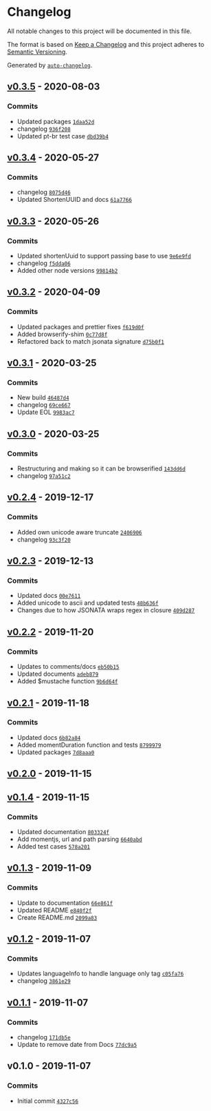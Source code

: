 # Changelog

All notable changes to this project will be documented in this file.

The format is based on [Keep a Changelog](https://keepachangelog.com/en/1.0.0/)
and this project adheres to [Semantic Versioning](https://semver.org/spec/v2.0.0.html).

Generated by [`auto-changelog`](https://github.com/CookPete/auto-changelog).

## [v0.3.5](https://github.com/martinholden-skillsoft/jsonata-extended/compare/v0.3.4...v0.3.5) - 2020-08-03

### Commits

- Updated packages [`1daa52d`](https://github.com/martinholden-skillsoft/jsonata-extended/commit/1daa52d48fdd6db1f7fc7e9d36b2d50ecdf25db2)
- changelog [`936f208`](https://github.com/martinholden-skillsoft/jsonata-extended/commit/936f208800dd098faae61b8693f45c2351f6156d)
- Updated pt-br test case [`dbd39b4`](https://github.com/martinholden-skillsoft/jsonata-extended/commit/dbd39b405286adfaf3abaa5ba3395fbc7e8c5dc8)

## [v0.3.4](https://github.com/martinholden-skillsoft/jsonata-extended/compare/v0.3.3...v0.3.4) - 2020-05-27

### Commits

- changelog [`8075d46`](https://github.com/martinholden-skillsoft/jsonata-extended/commit/8075d46b0b48ca458afea879bcf0586d6d43d86c)
- Updated ShortenUUID and docs [`61a7766`](https://github.com/martinholden-skillsoft/jsonata-extended/commit/61a776686d5a63cbe21dfbe06e5e428b31a0218e)

## [v0.3.3](https://github.com/martinholden-skillsoft/jsonata-extended/compare/v0.3.2...v0.3.3) - 2020-05-26

### Commits

- Updated shortenUuid to support passing base to use [`9e6e9fd`](https://github.com/martinholden-skillsoft/jsonata-extended/commit/9e6e9fdb2c0b57f4d4ee4e978f6f6b8932d8a4cd)
- changelog [`f5dda06`](https://github.com/martinholden-skillsoft/jsonata-extended/commit/f5dda06f0794ae6b70d13858016df9eb2dcb2700)
- Added other node versions [`99814b2`](https://github.com/martinholden-skillsoft/jsonata-extended/commit/99814b242d952601c215db64fbe6dcebbfdb94be)

## [v0.3.2](https://github.com/martinholden-skillsoft/jsonata-extended/compare/v0.3.1...v0.3.2) - 2020-04-09

### Commits

- Updated packages and prettier fixes [`f619d0f`](https://github.com/martinholden-skillsoft/jsonata-extended/commit/f619d0f861df49dccd0e5defa4afc16ab0b213d2)
- Added browserify-shim [`0c77d8f`](https://github.com/martinholden-skillsoft/jsonata-extended/commit/0c77d8f686286eaf795e05aad5649ee86bb35fda)
- Refactored back to match jsonata signature [`d75b0f1`](https://github.com/martinholden-skillsoft/jsonata-extended/commit/d75b0f1c40e7e81e301d04658c47031daf666a4f)

## [v0.3.1](https://github.com/martinholden-skillsoft/jsonata-extended/compare/v0.3.0...v0.3.1) - 2020-03-25

### Commits

- New build [`46487d4`](https://github.com/martinholden-skillsoft/jsonata-extended/commit/46487d4c1ad904f6d22b834c248bcb5880ddb255)
- changelog [`69ce667`](https://github.com/martinholden-skillsoft/jsonata-extended/commit/69ce667e929292f5c14a165bf527b9a017eeaa80)
- Update EOL [`9983ac7`](https://github.com/martinholden-skillsoft/jsonata-extended/commit/9983ac758402801be78f5759127ed786bf849062)

## [v0.3.0](https://github.com/martinholden-skillsoft/jsonata-extended/compare/v0.2.4...v0.3.0) - 2020-03-25

### Commits

- Restructuring and making so it can be browserified [`143dd6d`](https://github.com/martinholden-skillsoft/jsonata-extended/commit/143dd6d45c6475f12e943ebbe18a00d3c4512f97)
- changelog [`97a51c2`](https://github.com/martinholden-skillsoft/jsonata-extended/commit/97a51c2f3c3999be0f53630908f42d032a5acd59)

## [v0.2.4](https://github.com/martinholden-skillsoft/jsonata-extended/compare/v0.2.3...v0.2.4) - 2019-12-17

### Commits

- Added own unicode aware truncate [`2406906`](https://github.com/martinholden-skillsoft/jsonata-extended/commit/2406906ee04c297897514eae9c0dcbd6957254e6)
- changelog [`93c3f20`](https://github.com/martinholden-skillsoft/jsonata-extended/commit/93c3f20070cc6acc495a083b7651634384c68adb)

## [v0.2.3](https://github.com/martinholden-skillsoft/jsonata-extended/compare/v0.2.2...v0.2.3) - 2019-12-13

### Commits

- Updated docs [`00e7611`](https://github.com/martinholden-skillsoft/jsonata-extended/commit/00e7611bbeba632794483bb902215e6bada6f770)
- Added unicode to ascii and updated tests [`48b636f`](https://github.com/martinholden-skillsoft/jsonata-extended/commit/48b636ff680cbb4b9ea74157ec61b49518a8bb05)
- Changes due to how JSONATA wraps regex in closure [`409d287`](https://github.com/martinholden-skillsoft/jsonata-extended/commit/409d287fc59e346b58fc66de64360363ac465ca6)

## [v0.2.2](https://github.com/martinholden-skillsoft/jsonata-extended/compare/v0.2.1...v0.2.2) - 2019-11-20

### Commits

- Updates to comments/docs [`eb50b15`](https://github.com/martinholden-skillsoft/jsonata-extended/commit/eb50b15239b9c5bd6f221d9f7bcb2824697c5767)
- Updated documents [`adeb879`](https://github.com/martinholden-skillsoft/jsonata-extended/commit/adeb87960e42c9176f7172c5de9635acfab82981)
- Added $mustache function [`9b6d64f`](https://github.com/martinholden-skillsoft/jsonata-extended/commit/9b6d64f975bc327f3bb300920b19598912033ae8)

## [v0.2.1](https://github.com/martinholden-skillsoft/jsonata-extended/compare/v0.2.0...v0.2.1) - 2019-11-18

### Commits

- Updated docs [`6b82a84`](https://github.com/martinholden-skillsoft/jsonata-extended/commit/6b82a84dc1073512b6da1fc9b192390c50b194fa)
- Added momentDuration function and tests [`8799979`](https://github.com/martinholden-skillsoft/jsonata-extended/commit/8799979fb8cdd625b6f6601c365385ce0ad944ec)
- Updated packages [`7d8aaa0`](https://github.com/martinholden-skillsoft/jsonata-extended/commit/7d8aaa0524897a78d1b8fe8bb3ea77977fc309ce)

## [v0.2.0](https://github.com/martinholden-skillsoft/jsonata-extended/compare/v0.1.4...v0.2.0) - 2019-11-15

## [v0.1.4](https://github.com/martinholden-skillsoft/jsonata-extended/compare/v0.1.3...v0.1.4) - 2019-11-15

### Commits

- Updated documentation [`803324f`](https://github.com/martinholden-skillsoft/jsonata-extended/commit/803324f5629660a68cad5d30eca6cd7dd7a59b50)
- Add momentjs, url and path parsing [`6640abd`](https://github.com/martinholden-skillsoft/jsonata-extended/commit/6640abd4fc125ba242d5a52f7576301dd9288d78)
- Added test cases [`578a201`](https://github.com/martinholden-skillsoft/jsonata-extended/commit/578a201c416b9c59f86d7240a333037eaaacfdfd)

## [v0.1.3](https://github.com/martinholden-skillsoft/jsonata-extended/compare/v0.1.2...v0.1.3) - 2019-11-09

### Commits

- Update to documentation [`66e861f`](https://github.com/martinholden-skillsoft/jsonata-extended/commit/66e861f7a1ec8fc79ce0c9a171023639f1b0b368)
- Updated README [`e840f2f`](https://github.com/martinholden-skillsoft/jsonata-extended/commit/e840f2fb1a80617404a7a1e26872477c41e96414)
- Create README.md [`2099a83`](https://github.com/martinholden-skillsoft/jsonata-extended/commit/2099a83783905067fa4103cdb5bec75cb8adc51d)

## [v0.1.2](https://github.com/martinholden-skillsoft/jsonata-extended/compare/v0.1.1...v0.1.2) - 2019-11-07

### Commits

- Updates languageInfo to handle language only tag [`c05fa76`](https://github.com/martinholden-skillsoft/jsonata-extended/commit/c05fa76ce7b23b1bf0444a2af15f26728cddf904)
- changelog [`3861e29`](https://github.com/martinholden-skillsoft/jsonata-extended/commit/3861e296cff501a9e383f0a815e0aeb4d45ad3bf)

## [v0.1.1](https://github.com/martinholden-skillsoft/jsonata-extended/compare/v0.1.0...v0.1.1) - 2019-11-07

### Commits

- changelog [`171db5e`](https://github.com/martinholden-skillsoft/jsonata-extended/commit/171db5e601adb1065d60020899780d4d7f96a9f9)
- Update to remove date from Docs [`77dc9a5`](https://github.com/martinholden-skillsoft/jsonata-extended/commit/77dc9a5e2833f7e6cb61cd43423ea4d809580df2)

## v0.1.0 - 2019-11-07

### Commits

- Initial commit [`4327c56`](https://github.com/martinholden-skillsoft/jsonata-extended/commit/4327c56191bf92d339e730ef2bd49f8070e18273)
